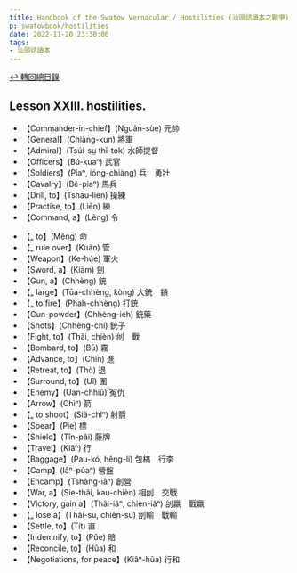 ```yaml
---
title: Handbook of the Swatow Vernacular / Hostilities (汕頭話讀本之戰爭)
p: swatowbook/hostilities
date: 2022-11-20 23:30:00
tags: 
- 汕頭話讀本
---
```


[↩️ 轉回總目錄](/swatowbook)

## Lesson XXIII. hostilities.

* 【Commander-in-chief】(Nguân-sùe) 元帥
* 【General】(Chiàng-kun) 將軍
* 【Admiral】(Tsúi-sṳ thî-tok) 水師提督
* 【Officers】(Bú-kuaⁿ) 武官
* 【Soldiers】(Piaⁿ, ióng-chiàng) 兵　勇壯
* 【Cavalry】(Bé-piaⁿ) 馬兵
* 【Drill, to】(Tshau-liēn) 操練
* 【Practise, to】(Liēn) 練
* 【Command, a】(Lẽng) 令
<!--more-->
* 【„ to】(Mẽng) 命
* 【„ rule over】(Kuán) 管
* 【Weapon】(Ke-húe) 軍火
* 【Sword, a】(Kiàm) 劍
* 【Gun, a】(Chhèng) 銃
* 【„ large】(Tūa-chhèng, kòng) 大銃　𨫋
* 【„ to fire】(Phah-chhèng) 打銃
* 【Gun-powder】(Chhèng-iéh) 銃藥
* 【Shots】(Chhèng-chí) 銃子
* 【Fight, to】(Thâi, chièn) 刣　戰
* 【Bombard, to】(Bū) 霧
* 【Advance, to】(Chìn) 進
* 【Retreat, to】(Thò) 退
* 【Surround, to】(Uî) 圍
* 【Enemy】(Uan-chhiû) 寃仇
* 【Arrow】(Chìⁿ) 箭
* 【„ to shoot】(Siã-chîⁿ) 射箭
* 【Spear】(Pie) 標
* 【Shield】(Tîn-pâi) 藤牌
* 【Travel】(Kiâⁿ) 行
* 【Baggage】(Pau-kó, hêng-lí) 包槁　行李
* 【Camp】(Iâⁿ-pûaⁿ) 營盤
* 【Encamp】(Tshàng-iâⁿ) 創營
* 【War, a】(Sie-thâi, kau-chièn) 相刣　交戰
* 【Victory, gain a】(Thâi-iâⁿ, chièn-iâⁿ) 刣羸　戰羸
* 【„ lose a】(Thâi-su, chièn-su) 刣輸　戰輸
* 【Settle, to】(Tít) 直
* 【Indemnify, to】(Pûe) 賠
* 【Reconcile, to】(Hûa) 和
* 【Negotiations, for peace】(Kiâⁿ-hûa) 行和
